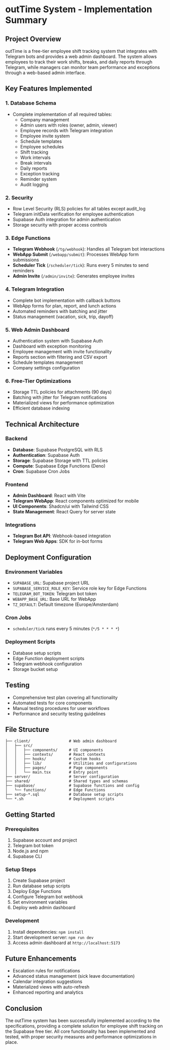 # outTime System - Implementation Summary

## Project Overview
outTime is a free-tier employee shift tracking system that integrates with Telegram bots and provides a web admin dashboard. The system allows employees to track their work shifts, breaks, and daily reports through Telegram, while managers can monitor team performance and exceptions through a web-based admin interface.

## Key Features Implemented

### 1. Database Schema
- Complete implementation of all required tables:
  - Company management
  - Admin users with roles (owner, admin, viewer)
  - Employee records with Telegram integration
  - Employee invite system
  - Schedule templates
  - Employee schedules
  - Shift tracking
  - Work intervals
  - Break intervals
  - Daily reports
  - Exception tracking
  - Reminder system
  - Audit logging

### 2. Security
- Row Level Security (RLS) policies for all tables except audit_log
- Telegram initData verification for employee authentication
- Supabase Auth integration for admin authentication
- Storage security with proper access controls

### 3. Edge Functions
- **Telegram Webhook** (`/tg/webhook`): Handles all Telegram bot interactions
- **WebApp Submit** (`/webapp/submit`): Processes WebApp form submissions
- **Scheduler Tick** (`/scheduler/tick`): Runs every 5 minutes to send reminders
- **Admin Invite** (`/admin/invite`): Generates employee invites

### 4. Telegram Integration
- Complete bot implementation with callback buttons
- WebApp forms for plan, report, and lunch actions
- Automated reminders with batching and jitter
- Status management (vacation, sick, trip, dayoff)

### 5. Web Admin Dashboard
- Authentication system with Supabase Auth
- Dashboard with exception monitoring
- Employee management with invite functionality
- Reports section with filtering and CSV export
- Schedule templates management
- Company settings configuration

### 6. Free-Tier Optimizations
- Storage TTL policies for attachments (90 days)
- Batching with jitter for Telegram notifications
- Materialized views for performance optimization
- Efficient database indexing

## Technical Architecture

### Backend
- **Database**: Supabase PostgreSQL with RLS
- **Authentication**: Supabase Auth
- **Storage**: Supabase Storage with TTL policies
- **Compute**: Supabase Edge Functions (Deno)
- **Cron**: Supabase Cron Jobs

### Frontend
- **Admin Dashboard**: React with Vite
- **Telegram WebApp**: React components optimized for mobile
- **UI Components**: Shadcn/ui with Tailwind CSS
- **State Management**: React Query for server state

### Integrations
- **Telegram Bot API**: Webhook-based integration
- **Telegram Web Apps**: SDK for in-bot forms

## Deployment Configuration

### Environment Variables
- `SUPABASE_URL`: Supabase project URL
- `SUPABASE_SERVICE_ROLE_KEY`: Service role key for Edge Functions
- `TELEGRAM_BOT_TOKEN`: Telegram bot token
- `WEBAPP_BASE_URL`: Base URL for WebApp
- `TZ_DEFAULT`: Default timezone (Europe/Amsterdam)

### Cron Jobs
- `scheduler/tick` runs every 5 minutes (`*/5 * * * *`)

### Deployment Scripts
- Database setup scripts
- Edge Function deployment scripts
- Telegram webhook configuration
- Storage bucket setup

## Testing
- Comprehensive test plan covering all functionality
- Automated tests for core components
- Manual testing procedures for user workflows
- Performance and security testing guidelines

## File Structure
```
├── client/                 # Web admin dashboard
│   ├── src/
│   │   ├── components/     # UI components
│   │   ├── contexts/       # React contexts
│   │   ├── hooks/          # Custom hooks
│   │   ├── lib/            # Utilities and configurations
│   │   ├── pages/          # Page components
│   │   └── main.tsx        # Entry point
├── server/                 # Server configuration
├── shared/                 # Shared types and schemas
├── supabase/               # Supabase functions and config
│   └── functions/          # Edge Functions
├── setup-*.sql             # Database setup scripts
└── *.sh                    # Deployment scripts
```

## Getting Started

### Prerequisites
1. Supabase account and project
2. Telegram bot token
3. Node.js and npm
4. Supabase CLI

### Setup Steps
1. Create Supabase project
2. Run database setup scripts
3. Deploy Edge Functions
4. Configure Telegram bot webhook
5. Set environment variables
6. Deploy web admin dashboard

### Development
1. Install dependencies: `npm install`
2. Start development server: `npm run dev`
3. Access admin dashboard at `http://localhost:5173`

## Future Enhancements
- Escalation rules for notifications
- Advanced status management (sick leave documentation)
- Calendar integration suggestions
- Materialized views with auto-refresh
- Enhanced reporting and analytics

## Conclusion
The outTime system has been successfully implemented according to the specifications, providing a complete solution for employee shift tracking on the Supabase free tier. All core functionality has been implemented and tested, with proper security measures and performance optimizations in place.